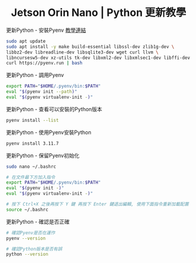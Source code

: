 # <div align="center">Jetson Orin Nano | Python 更新教學</div>

更新Python - 安裝Pyenv [教學連結](https://hackmd.io/@spyua/rydFvA0W3)
```bash
sudo apt update
sudo apt install -y make build-essential libssl-dev zlib1g-dev \
libbz2-dev libreadline-dev libsqlite3-dev wget curl llvm \
libncursesw5-dev xz-utils tk-dev libxml2-dev libxmlsec1-dev libffi-dev liblzma-dev
curl https://pyenv.run | bash

```

更新Python - 調用Pyenv
```bash
export PATH="$HOME/.pyenv/bin:$PATH"
eval "$(pyenv init --path)"
eval "$(pyenv virtualenv-init -)"

```

更新Python - 查看可以安裝的Python版本
```bash
pyenv install --list

```

更新Python - 使用Pyenv安裝Python
```bash
pyenv install 3.11.7

```

更新Python - 保留Pyenv初始化
```bash
sudo nano ~/.bashrc

# 在文件最下方加入指令
export PATH="$HOME/.pyenv/bin:$PATH"
eval "$(pyenv init -)"
eval "$(pyenv virtualenv-init -)"

# 按下 Ctrl+X 之後再按下 Y 鍵 再按下 Enter 鍵退出編輯, 使用下面指令重新加載配置
source ~/.bashrc

```

更新Python - 確認是否正確
```bash
# 確認Pyenv是否在運作
pyenv --version

# 確認Python版本是否有誤
python --version

```